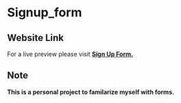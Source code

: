 # Signup_form

## Website Link 
For a live preview please visit [__Sign Up Form.__](https://plan28-06.github.io/Signup_form/)

## **Note**
**This is a personal project to familarize myself with forms.**
